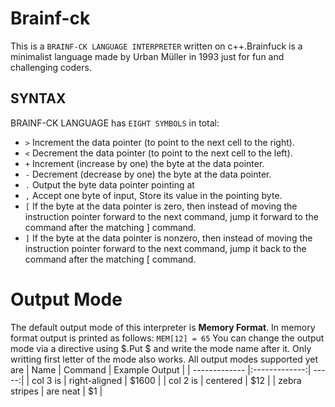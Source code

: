# Brainf-ck
This is a `BRAINF-CK LANGUAGE INTERPRETER` written on c++.Brainfuck is a minimalist language made by Urban Müller in 1993 just for fun and challenging coders.

## SYNTAX
BRAINF-CK LANGUAGE has `EIGHT SYMBOLS` in total:

- `>` Increment the data pointer (to point to the next cell to the right).
- `<`	Decrement the data pointer (to point to the next cell to the left).
- `+`	Increment (increase by one) the byte at the data pointer.
- `-`	Decrement (decrease by one) the byte at the data pointer.
- `.`	Output the byte data pointer pointing at
- `,`	Accept one byte of input, Store its value in the pointing byte.
- `[`	If the byte at the data pointer is zero, then instead of moving the instruction pointer forward to the next command, jump it forward to the command after the matching ] command.
- `]`	If the byte at the data pointer is nonzero, then instead of moving the instruction pointer forward to the next command, jump it back to the command after the matching [ command.

# Output Mode
The default output mode of this interpreter is __Memory Format__. In memory format output is printed as follows:
```MEM[12] = 65```
You can change the output mode via a directive using $.Put $ and write the mode name after it. Only writting first letter of the mode also works. All output modes supported yet are 
| Name        | Command           | Example Output |
| ------------- |:-------------:| -----:|
| col 3 is      | right-aligned | $1600 |
| col 2 is      | centered      |   $12 |
| zebra stripes | are neat      |    $1 |
